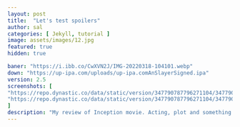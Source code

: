 ```yaml
---
layout: post
title:  "Let's test spoilers"
author: sal
categories: [ Jekyll, tutorial ]
image: assets/images/12.jpg
featured: true
hidden: true

baner: "https://i.ibb.co/CwXVN2J/IMG-20220318-104101.webp"
down: "https://up-ipa.com/uploads/up-ipa.comAnSlayerSigned.ipa"
version: 2.5
screenshots: [ 
"https://repo.dynastic.co/data/static/version/347790787796271104/347790788190535680?size=750",
"https://repo.dynastic.co/data/static/version/347790787796271104/347790788190535680?size=750"
]
description: "My review of Inception movie. Acting, plot and something else in this short description."
---
```

